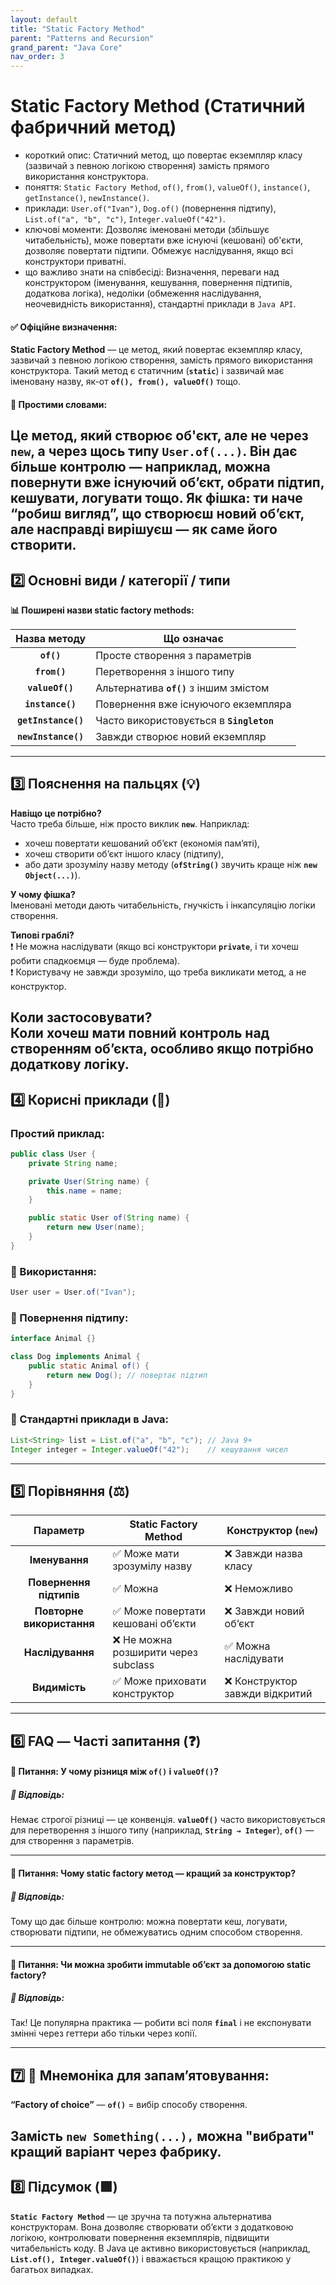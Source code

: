 ```yaml
---
layout: default
title: "Static Factory Method"
parent: "Patterns and Recursion"
grand_parent: "Java Core"
nav_order: 3
---
```


# Static Factory Method (Статичний фабричний метод)

*   короткий опис: Статичний метод, що повертає екземпляр класу (зазвичай з певною логікою створення) замість прямого використання конструктора.
*   поняття: `Static Factory Method`, `of()`, `from()`, `valueOf()`, `instance()`, `getInstance()`, `newInstance()`.
*   приклади: `User.of("Ivan")`, `Dog.of()` (повернення підтипу), `List.of("a", "b", "c")`, `Integer.valueOf("42")`.
*   ключові моменти: Дозволяє іменовані методи (збільшує читабельність), може повертати вже існуючі (кешовані) об'єкти, дозволяє повертати підтипи. Обмежує наслідування, якщо всі конструктори приватні.
*   що важливо знати на співбесіді: Визначення, переваги над конструктором (іменування, кешування, повернення підтипів, додаткова логіка), недоліки (обмеження наслідування, неочевидність використання), стандартні приклади в `Java API`.

#### **✅ Офіційне визначення:**

**Static Factory Method** — це метод, який повертає екземпляр класу, зазвичай з певною логікою створення, замість прямого використання конструктора. Такий метод є статичним (**`static`**) і зазвичай має іменовану назву, як-от **`of(), from(), valueOf()`** тощо.

#### **🧠 Простими словами:**

Це метод, який створює об'єкт, але не через **`new`**, а через щось типу **`User.of(...)`**. Він дає більше контролю — наприклад, можна повернути вже існуючий об’єкт, обрати підтип, кешувати, логувати тощо. Як фішка: ти наче “робиш вигляд”, що створюєш новий об’єкт, але насправді вирішуєш — як саме його створити.
---

## **2️⃣ Основні види / категорії / типи**

**📊 Поширені назви static factory methods:**

| Назва методу | Що означає |
| :---: | ----- |
| **`of()`** | Просте створення з параметрів |
| **`from()`** | Перетворення з іншого типу |
| **`valueOf()`** | Альтернатива **`of()`** з іншим змістом |
| **`instance()`** | Повернення вже існуючого екземпляра |
| **`getInstance()`** | Часто використовується в **`Singleton`** |
| **`newInstance()`** | Завжди створює новий екземпляр |

---

## **3️⃣ Пояснення на пальцях (💡)**

**Навіщо це потрібно?**  
Часто треба більше, ніж просто виклик **`new`**. Наприклад:

* хочеш повертати кешований обʼєкт (економія памʼяті),
* хочеш створити обʼєкт іншого класу (підтипу),
* або дати зрозумілу назву методу (**`ofString()`** звучить краще ніж **`new Object(...)`**).

**У чому фішка?**  
Іменовані методи дають читабельність, гнучкість і інкапсуляцію логіки створення.

**Типові граблі?**  
❗ Не можна наслідувати (якщо всі конструктори **`private`**, і ти хочеш робити спадкоємця — буде проблема).  
❗ Користувачу не завжди зрозуміло, що треба викликати метод, а не конструктор.

**Коли застосовувати?**  
Коли хочеш мати повний контроль над створенням об’єкта, особливо якщо потрібно додаткову логіку.
---

## **4️⃣ Корисні приклади (🧪)**

###  **Простий приклад:**

```java
public class User {
    private String name;

    private User(String name) {
        this.name = name;
    }

    public static User of(String name) {
        return new User(name);
    }
}
```
### **🔻 Використання:**

```java
User user = User.of("Ivan");
```
### **🔻 Повернення підтипу:**

```java
interface Animal {}

class Dog implements Animal {
    public static Animal of() {
        return new Dog(); // повертає підтип
    }
}
```
### **🔻 Стандартні приклади в Java:**

```java
List<String> list = List.of("a", "b", "c"); // Java 9+
Integer integer = Integer.valueOf("42");    // кешування чисел
```
---

## **5️⃣ Порівняння (⚖️)**

| Параметр | Static Factory Method | Конструктор (`new`) |
| :---: | ----- | ----- |
| **Іменування** | ✅ Може мати зрозумілу назву | ❌ Завжди назва класу |
| **Повернення підтипів** | ✅ Можна | ❌ Неможливо |
| **Повторне використання** | ✅ Може повертати кешовані обʼєкти | ❌ Завжди новий обʼєкт |
| **Наслідування** | ❌ Не можна розширити через subclass | ✅ Можна наслідувати |
| **Видимість** | ✅ Може приховати конструктор | ❌ Конструктор завжди відкритий |

---

## **6️⃣ FAQ — Часті запитання (❓)**

#### **🔹 Питання: У чому різниця між `of()` і `valueOf()`?**

##### **💬 Відповідь:**

Немає строгої різниці — це конвенція. **`valueOf()`** часто використовується для перетворення з іншого типу (наприклад, **`String → Integer`**), **`of()`** — для створення з параметрів.

---

#### **🔹 Питання: Чому static factory метод — кращий за конструктор?**

##### **💬 Відповідь:**

Тому що дає більше контролю: можна повертати кеш, логувати, створювати підтипи, не обмежуватись одним способом створення.

---

#### **🔹 Питання: Чи можна зробити immutable обʼєкт за допомогою static factory?**

##### **💬 Відповідь:**

Так\! Це популярна практика — робити всі поля **`final`** і не експонувати змінні через геттери або тільки через копії.

---

## **7️⃣ 🧠 Мнемоніка для запам’ятовування:**

**“Factory of choice”** — **`of()`** \= вибір способу створення.

Замість **`new Something(...),`** можна "вибрати" кращий варіант через фабрику.
---

## **8️⃣ Підсумок (🟩)**

**`Static Factory Method`** — це зручна та потужна альтернатива конструкторам. Вона дозволяє створювати об’єкти з додатковою логікою, контролювати повернення екземплярів, підвищити читабельність коду. В Java це активно використовується (наприклад, **`List.of(), Integer.valueOf()`**) і вважається кращою практикою у багатьох випадках.